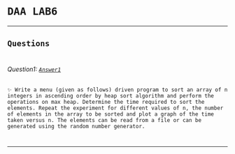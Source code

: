 # ```DAA LAB6```  
***  
## ```Questions```  
#
###### Question1: [```Answer1```](q1.c)
    ✨ Write a menu (given as follows) driven program to sort an array of n integers in ascending order by heap sort algorithm and perform the operations on max heap. Determine the time required to sort the elements. Repeat the experiment for different values of n, the number of elements in the array to be sorted and plot a graph of the time taken versus n. The elements can be read from a file or can be generated using the random number generator.
#
##

---
